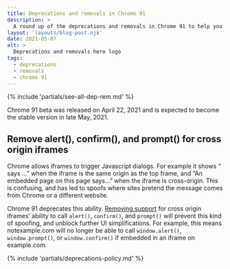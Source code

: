 ```yaml
---
title: Deprecations and removals in Chrome 91
description: >
  A round up of the deprecations and removals in Chrome 91 to help you plan.
layout: 'layouts/blog-post.njk'
date: 2021-05-07
alt: >
  Deprecations and removals hero logo
tags:
  - deprecations
  - removals
  - chrome-91
---
```


{% include 'partials/see-all-dep-rem.md' %}

Chrome 91 beta was released on April 22, 2021 and is expected to become the
stable version in late May, 2021.

## Remove alert(), confirm(), and prompt() for cross origin iframes

Chrome allows iframes to trigger Javascript dialogs. For example it shows “<URL>
says ...” when the iframe is the same origin as the top frame, and “An embedded
page on this page says...” when the iframe is cross-origin. This is confusing,
and has led to spoofs where sites pretend the message comes from Chrome or a
different website.

Chrome 91 deprecates this ability. [Removing
support](https://chromestatus.com/feature/5148698084376576) for cross origin
iframes’ ability to call `alert()`, `confirm()`, and `prompt()` will prevent
this kind of spoofing, and unblock further UI simplifications. For example, this
means notexample.com will no longer be able to call `window.alert()`,
`window.prompt()`, or `window.confirm()` if embedded in an iframe on
example.com.

{% include 'partials/deprecations-policy.md' %}
